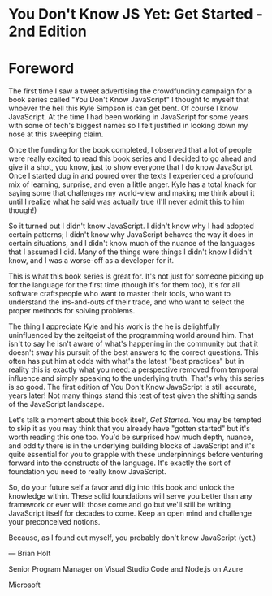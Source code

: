 # You Don't Know JS Yet: Get Started - 2nd Edition
# Foreword

The first time I saw a tweet advertising the crowdfunding campaign for a book series called "You Don't Know JavaScript" I thought to myself that whoever the hell this Kyle Simpson is can get bent. Of course I know JavaScript. At the time I had been working in JavaScript for some years with some of tech's biggest names so I felt justified in looking down my nose at this sweeping claim.

Once the funding for the book completed, I observed that a lot of people were really excited to read this book series and I decided to go ahead and give it a shot, you know, just to show everyone that I do know JavaScript. Once I started dug in and poured over the texts I experienced a profound mix of learning, surprise, and even a little anger. Kyle has a total knack for saying some that challenges my world-view and making me think about it until I realize what he said was actually true (I'll never admit this to him though!)

So it turned out I didn't know JavaScript. I didn't know why I had adopted certain patterns; I didn't know why JavaScript behaves the way it does in certain situations, and I didn't know much of the nuance of the languages that I assumed I did. Many of the things were things I didn't know I didn't know, and I was a worse-off as a developer for it.

This is what this book series is great for. It's not just for someone picking up for the language for the first time (though it's for them too), it's for all software craftspeople who want to master their tools, who want to understand the ins-and-outs of their trade, and who want to select the proper methods for solving problems.

The thing I appreciate Kyle and his work is the he is delightfully uninfluenced by the zeitgeist of the programming world around him. That isn't to say he isn't aware of what's happening in the community but that it doesn't sway his pursuit of the best answers to the correct questions. This often has put him at odds with what's the latest "best practices" but in reality this is exactly what you need: a perspective removed from temporal influence and simply speaking to the underlying truth. That's why this series is so good. The first edition of You Don't Know JavaScript is still accurate, years later! Not many things stand this test of test given the shifting sands of the JavaScript landscape.

Let's talk a moment about this book itself, _Get Started_. You may be tempted to skip it as you may think that you already have "gotten started" but it's worth reading this one too. You'd be surprised how much depth, nuance, and oddity there is in the underlying building blocks of JavaScript and it's quite essential for you to grapple with these underpinnings before venturing forward into the constructs of the language. It's exactly the sort of foundation you need to really know JavaScript.

So, do your future self a favor and dig into this book and unlock the knowledge within. These solid foundations will serve you better than any framework or ever will: those come and go but we'll still be writing JavaScript itself for decades to come. Keep an open mind and challenge your preconceived notions.

Because, as I found out myself, you probably don't know JavaScript (yet.)

— Brian Holt

Senior Program Manager on Visual Studio Code and Node.js on Azure

Microsoft
